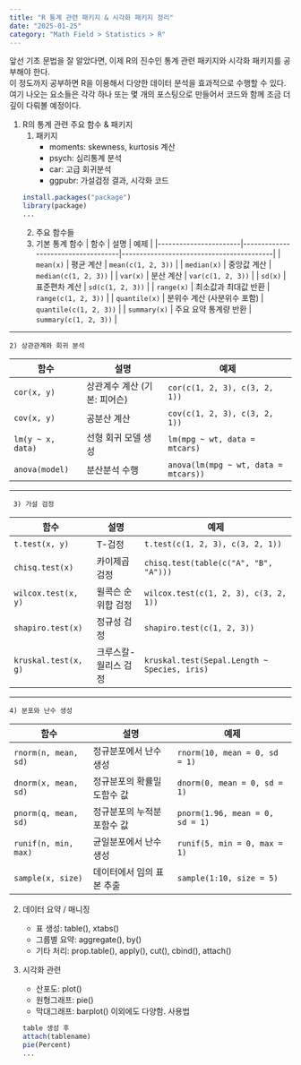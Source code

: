```yaml
---
title: "R 통계 관련 패키지 & 시각화 패키지 정리"
date: "2025-01-25"
category: "Math Field > Statistics > R"
---
```

앞선 기초 문법을 잘 알았다면, 이제 R의 진수인 통계 관련 패키지와 시각화 패키지를 공부해야 한다.  
이 정도까지 공부하면 R을 이용해서 다양한 데이터 분석을 효과적으로 수행할 수 있다.  
여기 나오는 요소들은 각각 하나 또는 몇 개의 포스팅으로 만들어서 코드와 함께 조금 더 깊이 다뤄볼 예정이다.  
  
1. R의 통계 관련 주요 함수 & 패키지
    1) 패키지
        - moments: skewness, kurtosis 계산
        - psych: 심리통계 분석
        - car: 고급 회귀분석
        - ggpubr: 가설검정 결과, 시각화
    코드
    ```r
    install.packages("package")
    library(package)
    ...
    ```
    2) 주요 함수들
    1) 기본 통계 함수
| 함수                  | 설명                               | 예제                                      |
|-----------------------|------------------------------------|------------------------------------------|
| `mean(x)`            | 평균 계산                         | `mean(c(1, 2, 3))`                      |
| `median(x)`          | 중앙값 계산                       | `median(c(1, 2, 3))`                    |
| `var(x)`             | 분산 계산                         | `var(c(1, 2, 3))`                       |
| `sd(x)`              | 표준편차 계산                     | `sd(c(1, 2, 3))`                        |
| `range(x)`           | 최소값과 최대값 반환              | `range(c(1, 2, 3))`                     |
| `quantile(x)`        | 분위수 계산 (사분위수 포함)       | `quantile(c(1, 2, 3))`                  |
| `summary(x)`         | 주요 요약 통계량 반환             | `summary(c(1, 2, 3))`                   |

---

    2) 상관관계와 회귀 분석
| 함수                  | 설명                               | 예제                                      |
|-----------------------|------------------------------------|------------------------------------------|
| `cor(x, y)`          | 상관계수 계산 (기본: 피어슨)      | `cor(c(1, 2, 3), c(3, 2, 1))`           |
| `cov(x, y)`          | 공분산 계산                       | `cov(c(1, 2, 3), c(3, 2, 1))`           |
| `lm(y ~ x, data)`     | 선형 회귀 모델 생성               | `lm(mpg ~ wt, data = mtcars)`           |
| `anova(model)`        | 분산분석 수행                    | `anova(lm(mpg ~ wt, data = mtcars))`    |

---

     3) 가설 검정
| 함수                  | 설명                               | 예제                                      |
|-----------------------|------------------------------------|------------------------------------------|
| `t.test(x, y)`        | T-검정                           | `t.test(c(1, 2, 3), c(3, 2, 1))`        |
| `chisq.test(x)`       | 카이제곱 검정                    | `chisq.test(table(c("A", "B", "A")))`   |
| `wilcox.test(x, y)`   | 윌콕슨 순위합 검정                | `wilcox.test(c(1, 2, 3), c(3, 2, 1))`   |
| `shapiro.test(x)`     | 정규성 검정                      | `shapiro.test(c(1, 2, 3))`              |
| `kruskal.test(x, g)`  | 크루스칼-월리스 검정              | `kruskal.test(Sepal.Length ~ Species, iris)` |

---

    4) 분포와 난수 생성
| 함수                  | 설명                               | 예제                                      |
|-----------------------|------------------------------------|------------------------------------------|
| `rnorm(n, mean, sd)`  | 정규분포에서 난수 생성            | `rnorm(10, mean = 0, sd = 1)`           |
| `dnorm(x, mean, sd)`  | 정규분포의 확률밀도함수 값       | `dnorm(0, mean = 0, sd = 1)`            |
| `pnorm(q, mean, sd)`  | 정규분포의 누적분포함수 값       | `pnorm(1.96, mean = 0, sd = 1)`         |
| `runif(n, min, max)`  | 균일분포에서 난수 생성           | `runif(5, min = 0, max = 1)`            |
| `sample(x, size)`     | 데이터에서 임의 표본 추출         | `sample(1:10, size = 5)`                |

2. 데이터 요약 / 매니징
    - 표 생성: table(), xtabs()
    - 그룹별 요약: aggregate(), by()
    - 기타 처리: prop.table(), apply(), cut(), cbind(), attach()

3. 시각화 관련
    - 산포도: plot()
    - 원형그래프: pie()
    - 막대그래프: barplot()
    이외에도 다양함.
    사용법
    ```r
    table 생성 후
    attach(tablename)
    pie(Percent)
    ...
    ```
    